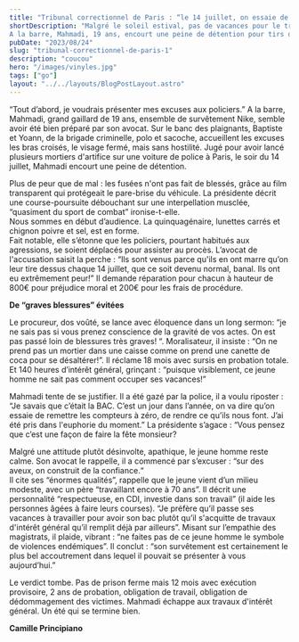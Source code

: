 ```yaml
---
title: "Tribunal correctionnel de Paris : “le 14 juillet, on essaie de remettre les compteurs à zéro...”"
shortDescription: "Malgré le soleil estival, pas de vacances pour le tribunal correctionnel de Paris qui voit défiler en cette après-midi du jeudi 24 août de nombreuses comparutions immédiates. 
A la barre, Mahmadi, 19 ans, encourt une peine de détention pour tirs de mortiers d'artifice sur une voiture de police à Paris, le soir du 14 juillet 2023."
pubDate: "2023/08/24"
slug: "tribunal-correctionnel-de-paris-1"
description: "coucou"
hero: "/images/vinyles.jpg"
tags: ["go"]
layout: "../../layouts/BlogPostLayout.astro"
---
```


“Tout d’abord, je voudrais présenter mes excuses aux policiers.” A la barre, Mahmadi, grand gaillard de 19 ans, ensemble de survêtement Nike, semble avoir été bien préparé par son avocat. Sur le banc des plaignants, Baptiste et Yoann, de la brigade criminelle, polo et sacoche, accueillent les excuses les bras croisés, le visage fermé, mais sans hostilité.
Jugé pour avoir lancé plusieurs mortiers d'artifice sur une voiture de police à Paris, le soir du 14 juillet, Mahmadi encourt une peine de détention.

Plus de peur que de mal : les fusées n'ont pas fait de blessés, grâce au film transparent qui protégeait le pare-brise du véhicule. La présidente décrit une course-poursuite débouchant sur une interpellation musclée, “quasiment du sport de combat” ironise-t-elle.<br/>
Nous sommes en début d’audience. La quinquagénaire, lunettes carrés et chignon poivre et sel, est en forme.<br/>
Fait notable, elle s’étonne que les policiers, pourtant habitués aux agressions, se soient déplacés pour assister au procès. L’avocat de l'accusation saisit la perche :
“Ils sont venus parce qu'ils en ont marre qu’on leur tire dessus chaque 14 juillet, que ce soit devenu normal, banal. Ils ont eu extrêmement peur!” Il demande réparation pour chacun à hauteur de 800€ pour préjudice moral et 200€ pour les frais de procédure.

**De “graves blessures” évitées**

Le procureur, dos voûté, se lance avec éloquence dans un long sermon: “je ne sais pas si vous prenez conscience de la gravité de vos actes. On est pas passé loin de blessures très graves! “. Moralisateur, il insiste : “On ne prend pas un mortier dans une caisse comme on prend une canette de coca pour se désaltérer!”. Il réclame 18 mois avec sursis en probation totale. Et 140 heures d’intérêt général, grinçant : “puisque visiblement, ce jeune homme ne sait pas comment occuper ses vacances!”

Mahmadi tente de se justifier. Il a été gazé par la police, il a voulu riposter : “Je savais que c’était la BAC. C’est un jour dans l’année, on va dire qu’on essaie de remettre les compteurs à zéro, de rendre ce qu’ils nous font. J’ai été pris dans l'euphorie du moment.” La présidente s’agace : “Vous pensez que c’est une façon de faire la fête monsieur?

Malgré une attitude plutôt désinvolte, apathique, le jeune homme reste calme. Son avocat le rappelle, il a commencé par s’excuser : “sur des aveux, on construit de la confiance.“<br/>
Il cite ses “énormes qualités”, rappelle que le jeune vient d’un milieu modeste, avec un père “travaillant encore à 70 ans”. Il décrit une personnalité “respectueuse, en CDI, investie dans son travail” (il aide les personnes âgées à faire leurs courses). “Je préfère qu’il passe ses vacances à travailler pour avoir son bac plutôt qu’il s'acquitte de travaux d'intérêt général qu’il remplit déjà par ailleurs”. Misant sur l’empathie des magistrats, il plaide, vibrant : “ne faites pas de ce jeune homme le symbole de violences endémiques”. Il conclut : “son survêtement est certainement le plus bel accoutrement dans lequel il pouvait se présenter à vous aujourd’hui.”

Le verdict tombe. Pas de prison ferme mais 12 mois avec exécution provisoire, 2 ans de probation, obligation de travail, obligation de dédommagement des victimes. Mahmadi échappe aux travaux d'intérêt général. Un été qui se termine bien.

**Camille Principiano**
